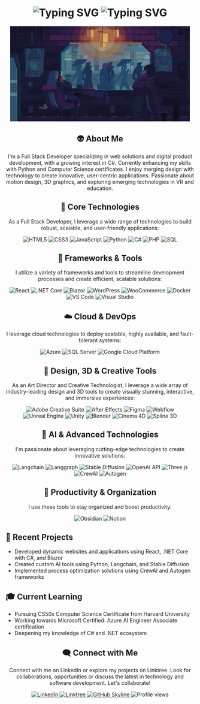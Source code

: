 <div align="Center">
    <h1>
        <img src="https://readme-typing-svg.herokuapp.com?font=Rubik&size=40&duration=2000&color=00ff00&center=true&vCenter=true&width=700&lines=Hello;Hola;你好;Hallo;Bonjour;Ciao;こんにちは;안녕하세요;مرحبا;nuqneH;Olá" alt="Typing SVG"/>
        <img src="https://readme-typing-svg.herokuapp.com?font=Rubik&size=40&duration=4000&color=0000ff&center=true&vCenter=true&width=700&lines=I'm+Mirko+...;...+Full+Stack+Developer+...;+based+in+Germany+...;+this+is+...;my+GitHub" alt="Typing SVG"/>
    </h1>
</div>

<div align="center">
    <p>
        <img src="https://github.com/mirkotrotta/mirkotrotta/blob/main/watching.gif" alt="GIF watching and rain" />
    </p>
</div>

<div align="center">
    <h2>👽 About Me</h2>
    <p>I'm a Full Stack Developer specializing in web solutions and digital product development, with a growing interest in C#. Currently enhancing my skills with Python and Computer Science certificates. I enjoy merging design with technology to create innovative, user-centric applications. Passionate about motion design, 3D graphics, and exploring emerging technologies in VR and education.</p>
</div>

<h2 align="center" class="section-heading">🚀 Core Technologies</h2>

<p align="center">As a Full Stack Developer, I leverage a wide range of technologies to build robust, scalable, and user-friendly applications:</p>

<div align="center">
  <img src="https://img.shields.io/badge/HTML5-E34F26?style=for-the-badge&logo=html5&logoColor=white" alt="HTML5"/>
  <img src="https://img.shields.io/badge/CSS3-1572B6?style=for-the-badge&logo=css3&logoColor=white" alt="CSS3"/>
  <img src="https://img.shields.io/badge/JavaScript-F7DF1E?style=for-the-badge&logo=javascript&logoColor=black" alt="JavaScript"/>
  <img src="https://img.shields.io/badge/Python-3776AB?style=for-the-badge&logo=python&logoColor=white" alt="Python"/>
  <img src="https://img.shields.io/badge/C%23-239120?style=for-the-badge&logo=c-sharp&logoColor=white" alt="C#"/>
  <img src="https://img.shields.io/badge/PHP-777BB4?style=for-the-badge&logo=php&logoColor=white" alt="PHP"/>
  <img src="https://img.shields.io/badge/SQL-4479A1?style=for-the-badge&logo=mysql&logoColor=white" alt="SQL"/>
</div>

<h2 align="center" class="section-heading">🔧 Frameworks & Tools</h2>

<p align="center">I utilize a variety of frameworks and tools to streamline development processes and create efficient, scalable solutions:</p>

<div align="center">
  <img src="https://img.shields.io/badge/React-20232A?style=for-the-badge&logo=react&logoColor=61DAFB" alt="React"/>
  <img src="https://img.shields.io/badge/.NET_Core-512BD4?style=for-the-badge&logo=dotnet&logoColor=white" alt=".NET Core"/>
  <img src="https://img.shields.io/badge/Blazor-512BD4?style=for-the-badge&logo=blazor&logoColor=white" alt="Blazor"/>
  <img src="https://img.shields.io/badge/WordPress-21759B?style=for-the-badge&logo=wordpress&logoColor=white" alt="WordPress"/>
  <img src="https://img.shields.io/badge/WooCommerce-96588A?style=for-the-badge&logo=woocommerce&logoColor=white" alt="WooCommerce"/>
  <img src="https://img.shields.io/badge/Docker-2496ED?style=for-the-badge&logo=docker&logoColor=white" alt="Docker"/>
  <img src="https://img.shields.io/badge/VS_Code-007ACC?style=for-the-badge&logo=visualstudiocode&logoColor=white" alt="VS Code"/>
  <img src="https://img.shields.io/badge/Visual_Studio-5C2D91?style=for-the-badge&logo=visualstudio&logoColor=white" alt="Visual Studio"/>
</div>

<h2 align="center" class="section-heading">☁️ Cloud & DevOps</h2>

<p align="center">I leverage cloud technologies to deploy scalable, highly available, and fault-tolerant systems:</p>

<div align="center">
  <img src="https://img.shields.io/badge/Azure-0089D6?style=for-the-badge&logo=microsoftazure&logoColor=white" alt="Azure"/>
  <img src="https://img.shields.io/badge/SQL_Server-CC2927?style=for-the-badge&logo=microsoft-sql-server&logoColor=white" alt="SQL Server"/>
  <img src="https://img.shields.io/badge/Google_Cloud-4285F4?style=for-the-badge&logo=googlecloud&logoColor=white" alt="Google Cloud Platform"/>
</div>

<h2 align="center" class="section-heading">🎨 Design, 3D & Creative Tools</h2>

<p align="center">As an Art Director and Creative Technologist, I leverage a wide array of industry-leading design and 3D tools to create visually stunning, interactive, and immersive experiences:</p>

<div align="center">
  <img src="https://img.shields.io/badge/Adobe_Creative_Suite-FF0000?style=for-the-badge&logo=adobe&logoColor=white" alt="Adobe Creative Suite"/>
  <img src="https://img.shields.io/badge/After_Effects-9999FF?style=for-the-badge&logo=adobeaftereffects&logoColor=white" alt="After Effects"/>
  <img src="https://img.shields.io/badge/Figma-F24E1E?style=for-the-badge&logo=figma&logoColor=white" alt="Figma"/>
  <img src="https://img.shields.io/badge/Webflow-4353FF?style=for-the-badge&logo=webflow&logoColor=white" alt="Webflow"/>
  <img src="https://img.shields.io/badge/Unreal_Engine-313131?style=for-the-badge&logo=unrealengine&logoColor=white" alt="Unreal Engine"/>
  <img src="https://img.shields.io/badge/Unity-000000?style=for-the-badge&logo=unity&logoColor=white" alt="Unity"/>
  <img src="https://img.shields.io/badge/Blender-F5792A?style=for-the-badge&logo=blender&logoColor=white" alt="Blender"/>
  <img src="https://img.shields.io/badge/Cinema_4D-011A6A?style=for-the-badge&logo=cinema4d&logoColor=white" alt="Cinema 4D"/>
  <img src="https://img.shields.io/badge/Spline_3D-FF7F50?style=for-the-badge" alt="Spline 3D"/>
</div>

<h2 align="center" class="section-heading">🤖 AI & Advanced Technologies</h2>

<p align="center">I'm passionate about leveraging cutting-edge technologies to create innovative solutions:</p>

<div align="center">
  <img src="https://img.shields.io/badge/Langchain-000000?style=for-the-badge" alt="Langchain"/>
  <img src="https://img.shields.io/badge/Langgraph-4B0082?style=for-the-badge" alt="Langgraph"/>
  <img src="https://img.shields.io/badge/Stable_Diffusion-FF6F61?style=for-the-badge" alt="Stable Diffusion"/>
  <img src="https://img.shields.io/badge/OpenAI_API-412991?style=for-the-badge&logo=openai&logoColor=white" alt="OpenAI API"/>
  <img src="https://img.shields.io/badge/Three.js-000000?style=for-the-badge&logo=three.js&logoColor=white" alt="Three.js"/>
  <img src="https://img.shields.io/badge/CrewAI-FF4500?style=for-the-badge" alt="CrewAI"/>
  <img src="https://img.shields.io/badge/Autogen-00BFFF?style=for-the-badge" alt="Autogen"/>
</div>

<h2 align="center" class="section-heading">📝 Productivity & Organization</h2>

<p align="center">I use these tools to stay organized and boost productivity:</p>

<div align="center">
  <img src="https://img.shields.io/badge/Obsidian-483699?style=for-the-badge&logo=obsidian&logoColor=white" alt="Obsidian"/>
  <img src="https://img.shields.io/badge/Notion-000000?style=for-the-badge&logo=notion&logoColor=white" alt="Notion"/>
</div>

## 🌟 Recent Projects

- Developed dynamic websites and applications using React, .NET Core with C#, and Blazor
- Created custom AI tools using Python, Langchain, and Stable Diffusion
- Implemented process optimization solutions using CrewAI and Autogen frameworks

## 🎓 Current Learning

- Pursuing CS50x Computer Science Certificate from Harvard University
- Working towards Microsoft Certified: Azure AI Engineer Associate certification
- Deepening my knowledge of C# and .NET ecosystem

<div align="center">
<h2 align="center" class="section-heading">🗨️ Connect with Me</h2>
<p> Connect with me on LinkedIn or explore my projects on Linktree. Look for collaborations, opportunities or discuss the latest in technology and software development. Let's collaborate! </p>
<div align="center">
  <a href="https://www.linkedin.com/in/mirkotrotta">
    <img src="https://img.shields.io/badge/MirkoTrotta-0077B5?style=for-the-badge&logo=linkedin&logoColor=white" alt="LinkedIn"/>
  </a>
  <a href="https://linktr.ee/mirkotrotta">
    <img src="https://img.shields.io/badge/Linktree-39E09B?style=for-the-badge&logo=Linktree&logoColor=white" alt="Linktree"/>
  </a>
<a href="https://github.com/mirkotrotta/mirkotrotta" target="_blank">
    <img src="https://img.shields.io/badge/View%20on%20GitHub-%230077B5.svg?&style=for-the-badge&logo=github&logoColor=white" alt="GitHub Skyline"/>
</a>
<img src="https://komarev.com/ghpvc/?username=mirkotrotta&style=for-the-badge" alt="Profile views" />
</div>
</div>
